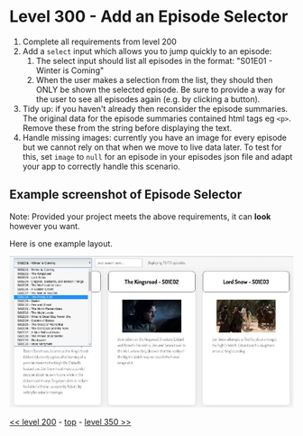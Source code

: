# Level 300 - Add an Episode Selector

1. Complete all requirements from level 200
1. Add a `select` input which allows you to jump quickly to an episode:
   1. The select input should list all episodes in the format: "S01E01 - Winter is Coming"
   1. When the user makes a selection from the list, they should then ONLY be shown the selected episode.  Be sure to provide a way for the user to see all episodes again (e.g. by clicking a button).
1. Tidy up: if you haven't already then reconsider the episode summaries. The original data for the episode summaries contained html tags eg `<p>`. Remove these from the string before displaying the text.
1. Handle missing images: currently you have an image for every episode but we cannot rely on that when we move to live data later. To test for this, set `image` to `null` for an episode in your episodes json file and adapt your app to correctly handle this scenario.

## Example screenshot of Episode Selector

Note: Provided your project meets the above requirements, it can **look** however you want.

Here is one example layout.

![level 300 example showing episode selector](./example-screenshots/example-episode-selector.jpg)

[<< level 200](./level-200.md) - [top](./readme.md) - [level 350 >>](./level-350.md)

